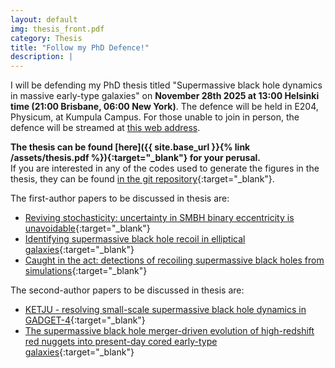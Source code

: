 ```yaml
---
layout: default
img: thesis_front.pdf
category: Thesis
title: "Follow my PhD Defence!"
description: |
---
```

I will be defending my PhD thesis titled "Supermassive black hole dynamics in massive early-type galaxies" on **November 28th 2025 at 13:00 Helsinki time (21:00 Brisbane, 06:00 New York)**.
The defence will be held in E204, Physicum, at Kumpula Campus.
For those unable to join in person, the defence will be streamed at [this web address](https://video.helsinki.fi/unitube/live-stream.html?room=l41).

**The thesis can be found [here]({{ site.base_url }}{% link /assets/thesis.pdf %}){:target="_blank"} for your perusal.**  
If you are interested in any of the codes used to generate the figures in the thesis, they can be found [in the git repository](https://github.com/alex-rawlings/rawlings-phd-thesis){:target="_blank"}.

The first-author papers to be discussed in thesis are:  
- [Reviving stochasticity: uncertainty in SMBH binary eccentricity is unavoidable](https://arxiv.org/pdf/2307.08756){:target="_blank"}  
- [Identifying supermassive black hole recoil in elliptical galaxies](https://arxiv.org/pdf/2410.13942){:target="_blank"}  
- [Caught in the act: detections of recoiling supermassive black holes from simulations](https://arxiv.org/pdf/2505.17183){:target="_blank"}  

The second-author papers to be discussed in thesis are:  
- [KETJU - resolving small-scale supermassive black hole dynamics in GADGET-4](https://arxiv.org/pdf/2306.04963){:target="_blank"}  
- [The supermassive black hole merger-driven evolution of high-redshift red nuggets into present-day cored early-type galaxies](https://arxiv.org/pdf/2407.18303){:target="_blank"}  